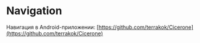 # Navigation

Навигация в Android-приложении: [https://github.com/terrakok/Cicerone](https://github.com/terrakok/Cicerone)
